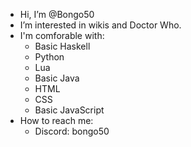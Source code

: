 - Hi, I’m @Bongo50
- I’m interested in wikis and Doctor Who.
- I'm comforable with:
  - Basic Haskell
  - Python
  - Lua
  - Basic Java
  - HTML
  - CSS
  - Basic JavaScript
- How to reach me:
  - Discord: bongo50
